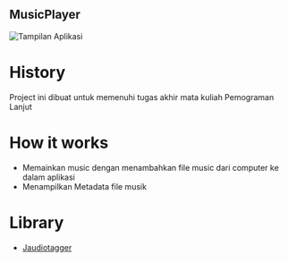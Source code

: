 ## MusicPlayer
![Tampilan Aplikasi](images/screenshot.png)

# History
Project ini dibuat untuk memenuhi tugas akhir mata kuliah Pemograman Lanjut

# How it works
- Memainkan music dengan menambahkan file music dari computer ke dalam aplikasi
- Menampilkan Metadata file musik

# Library
- [Jaudiotagger](https://github.com/RouHim/jaudiotagger)

